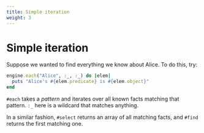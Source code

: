 ```yaml
---
title: Simple iteration
weight: 3
---
```


# Simple iteration

Suppose we wanted to find everything we know about Alice. To do this, try:

```ruby
engine.each("Alice", :_, :_) do |elem|
  puts "Alice's #{elem.predicate} is #{elem.object}"
end
```

`#each` takes a _pattern_ and iterates over all known facts matching that pattern. `:_` here is a wildcard that matches anything.

In a similar fashion, `#select` returns an array of all matching facts, and `#find` returns the first matching one.
